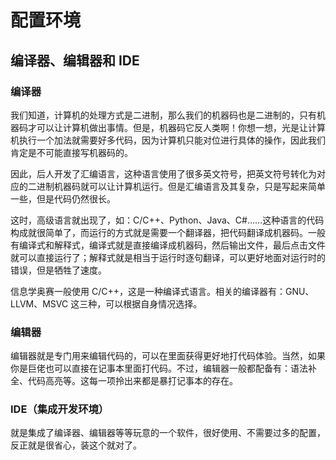 # 配置环境

## 编译器、编辑器和 IDE

### 编译器

我们知道，计算机的处理方式是二进制，那么我们的机器码也是二进制的，只有机器码才可以让计算机做出事情。但是，机器码它反人类啊！你想一想，光是让计算机执行一个加法就需要好多代码，因为计算机只能对位进行具体的操作，因此我们肯定是不可能直接写机器码的。

因此，后人开发了汇编语言，这种语言使用了很多英文符号，把英文符号转化为对应的二进制机器码就可以让计算机运行。但是汇编语言及其复杂，只是写起来简单一些，但是代码仍然很长。

这时，高级语言就出现了，如：C/C++、Python、Java、C#……这种语言的代码构成就很简单了，而运行的方式就是需要一个翻译器，把代码翻译成机器码。一般有编译式和解释式，编译式就是直接编译成机器码，然后输出文件，最后点击文件就可以直接运行了；解释式就是相当于运行时逐句翻译，可以更好地面对运行时的错误，但是牺牲了速度。

信息学奥赛一般使用 C/C++，这是一种编译式语言。相关的编译器有：GNU、LLVM、MSVC 这三种，可以根据自身情况选择。

### 编辑器

编辑器就是专门用来编辑代码的，可以在里面获得更好地打代码体验。当然，如果你是巨佬也可以直接在记事本里面打代码。不过，编辑器一般都配备有：语法补全、代码高亮等。这每一项拎出来都是暴打记事本的存在。

### IDE（集成开发环境）

就是集成了编译器、编辑器等等玩意的一个软件，很好使用、不需要过多的配置，反正就是很省心，装这个就对了。